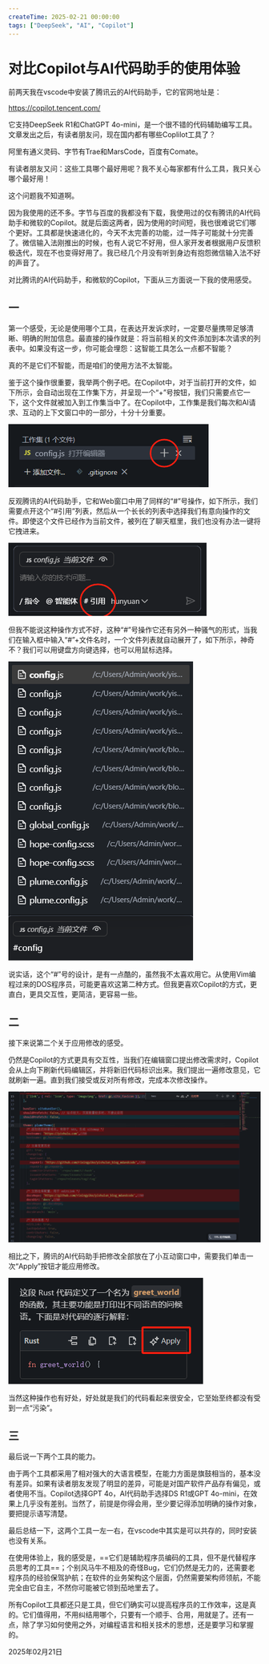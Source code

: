 ```yaml
---
createTime: 2025-02-21 00:00:00
tags: ["DeepSeek", "AI", "Copilot"]
---
```

# 对比Copilot与AI代码助手的使用体验

前两天我在vscode中安装了腾讯云的AI代码助手，它的官网地址是：

https://copilot.tencent.com/

它支持DeepSeek R1和ChatGPT 4o-mini，是一个很不错的代码辅助编写工具。文章发出之后，有读者朋友问，现在国内都有哪些Coplilot工具了？

阿里有通义灵码、字节有Trae和MarsCode，百度有Comate。

有读者朋友又问：这些工具哪个最好用呢？我不关心每家都有什么工具，我只关心哪个最好用！

这个问题我不知道啊。

因为我使用的还不多。字节与百度的我都没有下载，我使用过的仅有腾讯的AI代码助手和微软的Copilot。就是后面这两者，因为使用的时间短，我也很难说它们哪个更好。工具都是快速进化的，今天不太完善的功能，过一阵子可能就十分完善了。微信输入法刚推出的时候，也有人说它不好用，但人家开发者根据用户反馈积极迭代，现在不也变得好用了。我已经几个月没有听到身边有抱怨微信输入法不好的声音了。

对比腾讯的AI代码助手，和微软的Copilot，下面从三方面说一下我的使用感受。

## 一

第一个感受，无论是使用哪个工具，在表达开发诉求时，一定要尽量携带足够清晰、明确的附加信息。最直接的操作就是：将当前相关的文件添加到本次请求的列表中。如果没有这一步，你可能会埋怨：这智能工具怎么一点都不智能？

真的不是它们不智能，而是咱们的使用方法不太智能。

鉴于这个操作很重要，我举两个例子吧。在Copilot中，对于当前打开的文件，如下所示，会自动出现在工作集下方，并呈现一个“+”号按钮，我们只需要点它一下，这个文件就被加入到工作集当中了。在Copilot中，工作集是我们每次和AI请求、互动的上下文窗口中的一部分，十分十分重要。

![image-20250221180110786](./assets/image-20250221180110786.png)

反观腾讯的AI代码助手，它和Web窗口中用了同样的“#”号操作，如下所示，我们需要点开这个“#引用”列表，然后从一个长长的列表中选择我们有意向操作的文件。即使这个文件已经作为当前文件，被列在了聊天框里，我们也没有办法一键将它拽进来。

![image-20250221180400496](./assets/image-20250221180400496.png)

但我不能说这种操作方式不好，这种“#”号操作它还有另外一种骚气的形式，当我们在输入框中输入“#”+文件名时，一个文件列表就自动展开了，如下所示，神奇不？我们可以用键盘方向键选择，也可以用鼠标选择。

![image-20250221180647260](./assets/image-20250221180647260.png)

说实话，这个“#”号的设计，是有一点酷的，虽然我不太喜欢用它。从使用Vim编程过来的DOS程序员，可能更喜欢这第二种方式。但我更喜欢Copilot的方式，更直白，更具交互性，更简洁，更容易一些。

## 二

接下来说第二个关于应用修改的感受。

仍然是Copilot的方式更具有交互性，当我们在编辑窗口提出修改需求时，Copilot会从上向下刷新代码编辑区，并将新旧代码标识出来。我们提出一遍修改意见，它就刷新一遍。直到我们接受或反对所有修改，完成本次修改操作。

![image-20250221175510391](./assets/image-20250221175510391.png)

相比之下，腾讯的AI代码助手把修改全部放在了小互动窗口中，需要我们单击一次“Apply”按钮才能应用修改。

![image-20250221181300416](./assets/image-20250221181300416.png)

当然这种操作也有好处，好处就是我们的代码看起来很安全，它至始至终都没有受到一点“污染”。

## 三

最后说一下两个工具的能力。

由于两个工具都采用了相对强大的大语言模型，在能力方面是旗鼓相当的，基本没有差异。如果有读者朋友发现了明显的差异，可能是对国产软件产品存有偏见，或者使用不当。Copilot选择GPT 4o，AI代码助手选择DS R1或GPT 4o-mini，在效果上几乎没有差别。当然了，前提是你得会用，至少要记得添加明确的操作对象，要把提示语写清楚。

最后总结一下，这两个工具一左一右，在vscode中其实是可以共存的，同时安装也没有关系。

在使用体验上，我的感受是，==它们是辅助程序员编码的工具，但不是代替程序员思考的工具==；个别风马牛不相及的奇怪Bug，它们仍然是无力的，还需要老程序员的经验保驾护航；在软件的业务架构这个层面，仍然需要架构师领航，不能完全由它自主，不然你可能被它领到茄地里去了。

所有Copilot工具都还只是工具，但它们确实可以提高程序员的工作效率，这是真的。它们值得用，不用纠结用哪个，只要有一个顺手、合用，用就是了。还有一点，除了学习如何使用之外，对编程语言和相关技术的思想，还是要学习和掌握的。

2025年02月21日